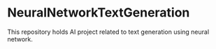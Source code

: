 # NeuralNetworkTextGeneration
This repository holds AI project related to text generation using neural network.
